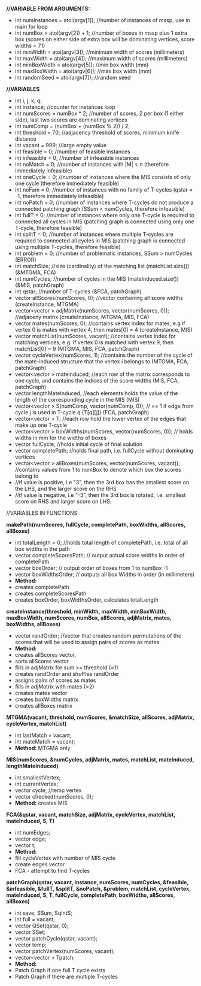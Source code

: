 	
**//VARIABLE FROM ARGUMENTS:**
* int numInstances = atoi(argv[1]); //number of instances of mssp, use in main for loop
* int numBox = atoi(argv[2]) + 1; //number of boxes in mssp plus 1 extra box (scores on either side of extra box will be dominating vertices, score widths = 71)
* int minWidth = atoi(argv[3]); //minimum width of scores (millimeters)
* int maxWidth = atoi(argv[4]); //maximum width of scores (millimeters)
* int minBoxWidth = atoi(argv[5]); //min box width (mm)
* int maxBoxWidth = atoi(argv[6]); //max box width (mm)
* int randomSeed = atoi(argv[7]); //random seed


**//VARIABLES**
* int i, j, k, q;
* int instance; //counter for instances loop
* int numScores = numBox * 2; //number of scores, 2 per box (1 either side), last two scores are dominating vertices
* int numComp = (numBox + (numBox % 2)) / 2;
* int threshold = 70; //adjacency threshold of scores, minimum knife distance
* int vacant = 999; //large empty value
* int feasible = 0; //number of feasible instances
* int infeasible = 0; //number of infeasible instances
* int noMatch = 0; //number of instances with |M| < n (therefore immediately infeasible)
* int oneCycle = 0; //number of instances where the MIS consists of only one cycle (therefore immediately feasible)
* int noFam = 0; //number of instances with no family of T-cycles (qstar = -1, therefore immediately infeasible)
* int noPatch = 0; //number of instances where T-cycles do not produce a connected patching graph (SSum < numCycles, therefore infeasible)
* int fullT = 0; //number of instances where only one T-cycle is required to connected all cycles in MIS (patching graph is connected using only one T-cycle, therefore feasible)
* int splitT = 0; //number of instances where multiple T-cycles are required to connected all cycles in MIS (patching graph is connected using multiple T-cycles, therefore feasible)
* int problem = 0; //number of problematic instances, SSum > numCycles (ERROR)
* int matchSize; //size (cardinality) of the matching list (matchList.size()) (&MTGMA, FCA)
* int numCycles; //number of cycles in the MIS (mateInduced.size()) (&MIS, patchGraph)
* int qstar; //number of T-cycles (&FCA, patchGraph)
* vector<int> allScores(numScores, 0); //vector containing all score widths (createInstance, MTGMA)
* vector<vector<int> > adjMatrix(numScores, vector<int>(numScores, 0)); //adjaceny matrix (createInstance, MTGMA, MIS, FCA)
* vector<int> mates(numScores, 0); //contains vertex index for mates, e.g if vertex 0 is mates with vertex 4, then mates[0] = 4 (createInstance, MIS)
* vector<int> matchList(numScores, vacant); //contains vertex index for matching vertices, e.g. if vertex 0 is matched with vertex 9, then matchList[0] = 9 (MTGMA, MIS, FCA, patchGraph)
* vector<int> cycleVertex(numScores, 1); //contains the number of the cycle of the mate-induced structure that the vertex i belongs to (MTGMA, FCA, patchGraph)
* vector<vector<int> > mateInduced; //each row of the matrix corresponds to one cycle, and contains the indices of the score widths (MIS, FCA, patchGraph)
* vector<int> lengthMateInduced; //each elements holds the value of the length of the corresponding cycle in the MIS (MIS)
* vector<vector<int> > S(numComp, vector<int>(numComp, 0)); // == 1 if edge from cycle j is used in T-cycle q (T[q][j]) (FCA, patchGraph)
* vector<vector<int> > T; //each row hold the lower vertex of the edges that make up one T-cycle
* vector<vector<int> > boxWidths(numScores, vector<int>(numScores, 0)); // holds widths in mm for the widths of boxes
* vector<int> fullCycle; //holds initial cycle of final solution
* vector<int> completePath; //holds final path, i.e. fullCycle without dominating vertices
* vector<vector<int> > allBoxes(numScores, vector<int>(numScores, vacant)); //contains values from 1 to numBox to denote which box the scores belong to
* //if value is positive, i.e "3", then the 3rd box has the smallest score on the LHS, and the larger score on the RHS
* //if value is negative, i.e "-3", then the 3rd box is rotated, i.e. smallest score on RHS and larger score on LHS.

//VARIABLES IN FUNCTIONS:

**makePath(numScores, fullCycle, completePath, boxWidths, allScores, allBoxes)**
* int totalLength = 0; //holds total length of completePath, i.e. total of all box widths in the path
* vector<int> completeScoresPath; // output actual score widths in order of completePath
* vector<int> boxOrder; // output order of boxes from 1 to numBox -1
* vector<int> boxWidthsOrder; // outputs all box Widths in order (in millimeters)
* **Method:**
* creates completePath
* creates completeScoresPath
* creates boxOrder, boxWidthsOrder, calculates totalLength

**createInstance(threshold, minWidth, maxWidth, minBoxWidth, maxBoxWidth, numScores, numBox, allScores, adjMatrix, mates, boxWidths, allBoxes)**
* vector<int> randOrder; //vector that creates random permutations of the scores that will be used to assign pairs of scores as mates
* **Method:**
* creates allScores vector, 
* sorts allScores vector
* fills in adjMatrix for sum >= threshold (=1)
* creates randOrder and shuffles randOrder
* assigns pairs of scores as mates
* fills in adjMatrix with mates (=2)
* creates mates vector
* creates boxWidths matrix
* creates allBoxes matrix

**MTGMA(vacant, threshold, numScores, &matchSize, allScores, adjMatrix, cycleVertex, matchList)**
* int lastMatch = vacant; 
* int mateMatch = vacant;
* **Method:** MTGMA only

**MIS(numScores, &numCycles, adjMatrix, mates, matchList, mateInduced, lengthMateInduced)**
* int smallestVertex;
* int currentVertex;
* vector<int> cycle; //temp vertex
* vector<int> checked(numScores, 0);
* **Method:** creates MIS

**FCA(&qstar, vacant, matchSize, adjMatrix, cycleVertex, matchList, mateInduced, S, T)**
* int numEdges;
* vector<int> edge;
* vector<int> t;
* **Method:**
* fill cycleVertex with number of MIS cycle
* create edges vector
* FCA - attempt to find T-cycles

**patchGraph(qstar, vacant, instance, numScores, numCycles, &feasible, &infeasible, &fullT, &splitT, &noPatch, &problem, matchList, cycleVertex, mateInduced, S, T, fullCycle, completePath, boxWidths, allScores, allBoxes)**
* int save, SSum, SqIntS;
* int full = vacant;
* vector<int> QSet(qstar, 0);
* vector<int> SSet;
* vector<int> patchCycle(qstar, vacant);
* vector<int> temp;
* vector<int> patchVertex(numScores, vacant);
* vector<vector<int> > Tpatch;
* **Method:**
* Patch Graph if one full T cycle exists
* Patch Graph if there are multiple T-cycles









































